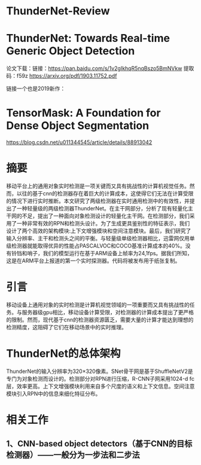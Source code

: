 # ThunderNet-Review

# ThunderNet: Towards Real-time Generic Object Detection
论文下载：链接：https://pan.baidu.com/s/1v2gIkhqR5nqBszo5BmNVkw  提取码：f59z 
https://arxiv.org/pdf/1903.11752.pdf

链接一个也是2019新作：
# TensorMask: A Foundation for Dense Object Segmentation
https://blog.csdn.net/u011344545/article/details/88913042

# 摘要
移动平台上的通用对象实时检测是一项关键而又具有挑战性的计算机视觉任务。然而，以往的基于cnn的检测器存在着巨大的计算成本，这使得它们无法在计算受限的情况下进行实时推断。本文研究了两级检测器在实时通用检测中的有效性，并提出了一种轻量级的两级检测器ThunderNet。在主干网部分，分析了现有轻量化主干网的不足，提出了一种面向对象检测设计的轻量化主干网。在检测部分，我们采用了一种非常有效的RPN和检测头设计。为了生成更具鉴别性的特征表示，我们设计了两个高效的架构模块:上下文增强模块和空间注意模块。最后，我们研究了输入分辨率、主干和检测头之间的平衡。与轻量级单级检测器相比，迅雷网仅用单级检测器就能取得优异的性能占PASCALVOC和COCO基准计算成本的40%。没有铃铛和哨子，我们的模型运行在基于ARM设备上帧率为24,1fps。据我们所知，这是在ARM平台上报道的第一个实时探测器。代码将被发布用于纸张复制。

# 引言
移动设备上通用对象的实时检测是计算机视觉领域的一项重要而又具有挑战性的任务。与服务器级gpu相比，移动设备计算受限，对检测器的计算成本提出了更严格的限制。然而，现代基于cnn的检测器资源匮乏，需要大量的计算才能达到理想的检测精度，这阻碍了它们在移动场景中的实时推理。

# ThunderNet的总体架构
ThunderNet的输入分辨率为320×320像素。SNet骨干网是基于ShuffleNetV2是专门为对象检测而设计的。检测部分对RPN进行压缩，R-CNN子网采用1024-d fc层，效率更高。上下文增强模块利用来自多个尺度的语义和上下文信息。空间注意模块引入RPN中的信息来细化特征分布。

# 相关工作

## 1、CNN-based object detectors（基于CNN的目标检测器）——一般分为一步法和二步法


